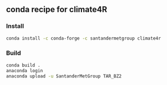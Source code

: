 
## conda recipe for climate4R

### Install

```bash
conda install -c conda-forge -c santandermetgroup climate4r
```

### Build

```bash
conda build .
anaconda login
anaconda upload -u SantanderMetGroup TAR_BZ2
```
